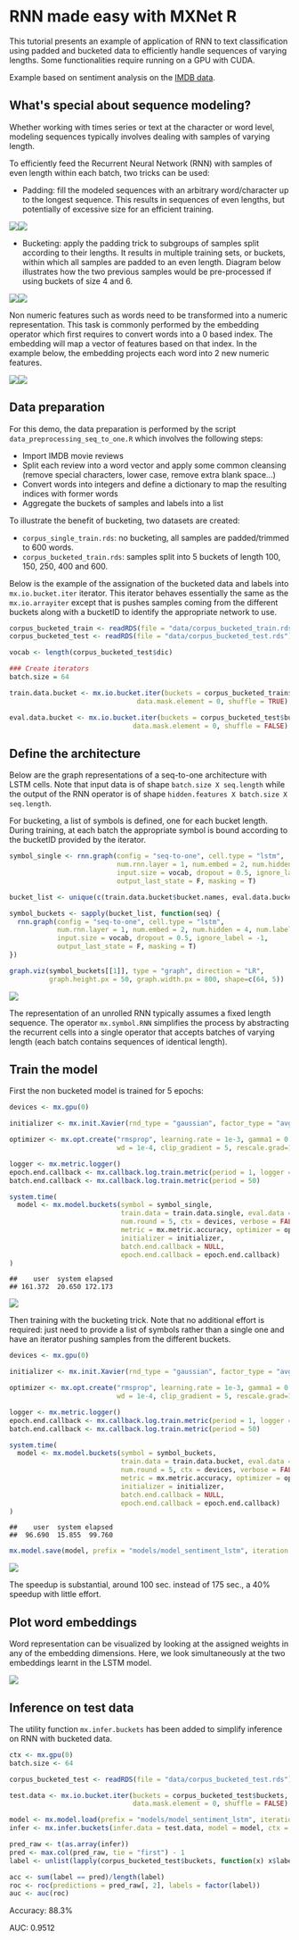 RNN made easy with MXNet R
================

This tutorial presents an example of application of RNN to text classification using padded and bucketed data to efficiently handle sequences of varying lengths. Some functionalities require running on a GPU with CUDA.

Example based on sentiment analysis on the [IMDB data](http://ai.stanford.edu/~amaas/data/sentiment/).

What's special about sequence modeling?
---------------------------------------

Whether working with times series or text at the character or word level, modeling sequences typically involves dealing with samples of varying length.

To efficiently feed the Recurrent Neural Network (RNN) with samples of even length within each batch, two tricks can be used:

-   Padding: fill the modeled sequences with an arbitrary word/character up to the longest sequence. This results in sequences of even lengths, but potentially of excessive size for an efficient training.

![](README_files/figure-markdown_github-ascii_identifiers/pad-1.png)![](README_files/figure-markdown_github-ascii_identifiers/pad-2.png)

-   Bucketing: apply the padding trick to subgroups of samples split according to their lengths. It results in multiple training sets, or buckets, within which all samples are padded to an even length. Diagram below illustrates how the two previous samples would be pre-processed if using buckets of size 4 and 6.

![](README_files/figure-markdown_github-ascii_identifiers/bucket1-1.png)![](README_files/figure-markdown_github-ascii_identifiers/bucket1-2.png)

Non numeric features such as words need to be transformed into a numeric representation. This task is commonly performed by the embedding operator which first requires to convert words into a 0 based index. The embedding will map a vector of features based on that index. In the example below, the embedding projects each word into 2 new numeric features.

![](README_files/figure-markdown_github-ascii_identifiers/bucket2-1.png)![](README_files/figure-markdown_github-ascii_identifiers/bucket2-2.png)

Data preparation
----------------

For this demo, the data preparation is performed by the script `data_preprocessing_seq_to_one.R` which involves the following steps:

-   Import IMDB movie reviews
-   Split each review into a word vector and apply some common cleansing (remove special characters, lower case, remove extra blank space...)
-   Convert words into integers and define a dictionary to map the resulting indices with former words
-   Aggregate the buckets of samples and labels into a list

To illustrate the benefit of bucketing, two datasets are created:

-   `corpus_single_train.rds`: no bucketing, all samples are padded/trimmed to 600 words.
-   `corpus_bucketed_train.rds`: samples split into 5 buckets of length 100, 150, 250, 400 and 600.

Below is the example of the assignation of the bucketed data and labels into `mx.io.bucket.iter` iterator. This iterator behaves essentially the same as the `mx.io.arrayiter` except that is pushes samples coming from the different buckets along with a bucketID to identify the appropriate network to use.

``` r
corpus_bucketed_train <- readRDS(file = "data/corpus_bucketed_train.rds")
corpus_bucketed_test <- readRDS(file = "data/corpus_bucketed_test.rds")

vocab <- length(corpus_bucketed_test$dic)

### Create iterators
batch.size = 64

train.data.bucket <- mx.io.bucket.iter(buckets = corpus_bucketed_train$buckets, batch.size = batch.size, 
                                data.mask.element = 0, shuffle = TRUE)

eval.data.bucket <- mx.io.bucket.iter(buckets = corpus_bucketed_test$buckets, batch.size = batch.size, 
                               data.mask.element = 0, shuffle = FALSE)
```

Define the architecture
-----------------------

Below are the graph representations of a seq-to-one architecture with LSTM cells. Note that input data is of shape `batch.size X seq.length` while the output of the RNN operator is of shape `hidden.features X batch.size X seq.length`.

For bucketing, a list of symbols is defined, one for each bucket length. During training, at each batch the appropriate symbol is bound according to the bucketID provided by the iterator.

``` r
symbol_single <- rnn.graph(config = "seq-to-one", cell.type = "lstm", 
                           num.rnn.layer = 1, num.embed = 2, num.hidden = 4, num.label = 2, 
                           input.size = vocab, dropout = 0.5, ignore_label = -1,
                           output_last_state = F, masking = T)
```

``` r
bucket_list <- unique(c(train.data.bucket$bucket.names, eval.data.bucket$bucket.names))

symbol_buckets <- sapply(bucket_list, function(seq) {
  rnn.graph(config = "seq-to-one", cell.type = "lstm", 
            num.rnn.layer = 1, num.embed = 2, num.hidden = 4, num.label = 2, 
            input.size = vocab, dropout = 0.5, ignore_label = -1,
            output_last_state = F, masking = T)
})

graph.viz(symbol_buckets[[1]], type = "graph", direction = "LR", 
          graph.height.px = 50, graph.width.px = 800, shape=c(64, 5))
```

![](README_files/figure-markdown_github-ascii_identifiers/architect-1.png)

The representation of an unrolled RNN typically assumes a fixed length sequence. The operator `mx.symbol.RNN` simplifies the process by abstracting the recurrent cells into a single operator that accepts batches of varying length (each batch contains sequences of identical length).

Train the model
---------------

First the non bucketed model is trained for 5 epochs:

``` r
devices <- mx.gpu(0)

initializer <- mx.init.Xavier(rnd_type = "gaussian", factor_type = "avg", magnitude = 2.5)

optimizer <- mx.opt.create("rmsprop", learning.rate = 1e-3, gamma1 = 0.95, gamma2 = 0.95, 
                           wd = 1e-4, clip_gradient = 5, rescale.grad=1/batch.size)

logger <- mx.metric.logger()
epoch.end.callback <- mx.callback.log.train.metric(period = 1, logger = logger)
batch.end.callback <- mx.callback.log.train.metric(period = 50)

system.time(
  model <- mx.model.buckets(symbol = symbol_single,
                            train.data = train.data.single, eval.data = eval.data.single,
                            num.round = 5, ctx = devices, verbose = FALSE,
                            metric = mx.metric.accuracy, optimizer = optimizer,  
                            initializer = initializer,
                            batch.end.callback = NULL, 
                            epoch.end.callback = epoch.end.callback)
)
```

    ##    user  system elapsed 
    ## 161.372  20.650 172.173

![](README_files/figure-markdown_github-ascii_identifiers/logger1-1.png)

Then training with the bucketing trick. Note that no additional effort is required: just need to provide a list of symbols rather than a single one and have an iterator pushing samples from the different buckets.

``` r
devices <- mx.gpu(0)

initializer <- mx.init.Xavier(rnd_type = "gaussian", factor_type = "avg", magnitude = 2.5)

optimizer <- mx.opt.create("rmsprop", learning.rate = 1e-3, gamma1 = 0.95, gamma2 = 0.95, 
                           wd = 1e-4, clip_gradient = 5, rescale.grad=1/batch.size)

logger <- mx.metric.logger()
epoch.end.callback <- mx.callback.log.train.metric(period = 1, logger = logger)
batch.end.callback <- mx.callback.log.train.metric(period = 50)

system.time(
  model <- mx.model.buckets(symbol = symbol_buckets,
                            train.data = train.data.bucket, eval.data = eval.data.bucket,
                            num.round = 5, ctx = devices, verbose = FALSE,
                            metric = mx.metric.accuracy, optimizer = optimizer,  
                            initializer = initializer,
                            batch.end.callback = NULL, 
                            epoch.end.callback = epoch.end.callback)
)
```

    ##    user  system elapsed 
    ##  96.690  15.855  99.760

``` r
mx.model.save(model, prefix = "models/model_sentiment_lstm", iteration = 5)
```

![](README_files/figure-markdown_github-ascii_identifiers/logger2-1.png)

The speedup is substantial, around 100 sec. instead of 175 sec., a 40% speedup with little effort.

Plot word embeddings
--------------------

Word representation can be visualized by looking at the assigned weights in any of the embedding dimensions. Here, we look simultaneously at the two embeddings learnt in the LSTM model.

![](README_files/figure-markdown_github-ascii_identifiers/embed-1.png)

Inference on test data
----------------------

The utility function `mx.infer.buckets` has been added to simplify inference on RNN with bucketed data.

``` r
ctx <- mx.gpu(0)
batch.size <- 64

corpus_bucketed_test <- readRDS(file = "data/corpus_bucketed_test.rds")

test.data <- mx.io.bucket.iter(buckets = corpus_bucketed_test$buckets, batch.size = batch.size, 
                               data.mask.element = 0, shuffle = FALSE)
```

``` r
model <- mx.model.load(prefix = "models/model_sentiment_lstm", iteration = 5)
infer <- mx.infer.buckets(infer.data = test.data, model = model, ctx = ctx)

pred_raw <- t(as.array(infer))
pred <- max.col(pred_raw, tie = "first") - 1
label <- unlist(lapply(corpus_bucketed_test$buckets, function(x) x$label))

acc <- sum(label == pred)/length(label)
roc <- roc(predictions = pred_raw[, 2], labels = factor(label))
auc <- auc(roc)
```

Accuracy: 88.3%

AUC: 0.9512
